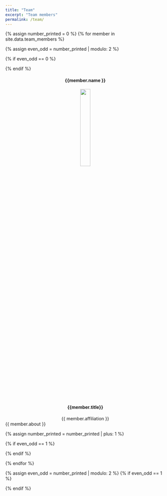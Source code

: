 ```yaml
---
title: "Team"
excerpt: "Team members"
permalink: /team/
---
```

{% assign number_printed = 0 %}
{% for member in site.data.team_members %}

{% assign even_odd = number_printed | modulo: 2 %}

{% if even_odd == 0 %}
<div class="row">
{% endif %}
<div class="col-sm-6 clearfix">
<div style="text-align:center">
  <h4><b>{{member.name }}</b></h4>
  <a href="{{member.url}}">
    <img src="{{ site.url }}{{ site.baseurl }}/images/teampic/{{ member.photo }}" class="img-responsive center-block" width="25%">
    </a>
  <br>

  <h4>{{member.title}}</h4>
  {{ member.affiliation }}
  </div>
  {{ member.about }}
  
</div>

{% assign number_printed = number_printed | plus: 1 %}

{% if even_odd == 1 %}
</div>
{% endif %}

{% endfor %}

{% assign even_odd = number_printed | modulo: 2 %}
{% if even_odd == 1 %}
</div>
{% endif %}

